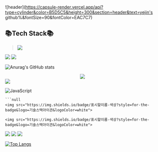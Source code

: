 
![header](https://capsule-render.vercel.app/api?type=cylinder&color=B5D5C5&height=300&section=header&text=yejin's github%&fontSize=90&fontColor=EAC7C7)<br> 

<!--
 헤더 예시
 <img src="https://capsule-render.vercel.app/api?type=wave&color=auto&height=300&section=header&text=capsule%20render&fontSize=90" />  

-->


## 📚Tech Stack📚
> <img src="https://img.shields.io/badge/Python-3776AB?style=for-the-badge&logo=Python&logoColor=white"/>
<img src="https://img.shields.io/badge/Spring Boot-6DB33F?style=for-the-badge&logo=Spring Boot&logoColor=white"/>
<img src="https://img.shields.io/badge/Spring Boot-6DB33F?style=flat-square&logo=Spring Boot&logoColor=white">





<!-- 뱃지 예시

        <a href="클릭시 이동할 링크" target="_blank"><img src="https://img.shields.io/badge/뱃지-색코드?style=flat-square&logo=이미지 이름&logoColor=white"/></a>
        <img src="https://img.shields.io/badge/뱃지-색코드?style=for-the-badge&logo=이미지 이름&logoColor=black"><br>

-->

![Anurag's GitHub stats](https://github-readme-stats.vercel.app/api?username=jinyeee&show_icons=true&theme=cobalt) <!-- //스탯-->

<!--[![Solved.ac Profile](http://mazassumnida.wtf/api/v2/generate_badge?boj=u20150180@smart2study.org)](https://solved.ac/u20150180@smart2study.org/)  //백준아이디-->

<!-- [![Top Langs](https://github-readme-stats.vercel.app/api/top-langs/?username=jinyeee)](https://github.com/jinyeee/github-readme-stats) -->
<!--    //아이디 경로 오류 -> 왜 나는지 검색해도 안 나온다...  -> 시간이 지나면 뜬다. 꽤 걸리는 듯  -->



<div align="center">
         <img src="https://img.shields.io/badge/쓰고자하는_텍스트-       컬러코드?style=flat-square&logo=simpleicons에서_#6DB33F&logoColor=white"/></a>
</div>



<img src="https://img.shields.io/badge/Python-3776AB?style=for-the-badge&logo=Python&logoColor=white"/>

![JavaScript](https://img.shields.io/badge/javascript-%23323330.svg?style=for-the-badge&logo=javascript&logoColor=%23F7DF1E)

```
```null
<img src="https://img.shields.io/badge/표시할이름-색상?style=for-the-badge&logo=기술스택아이콘&logoColor=white">
```

```null
<img src="https://img.shields.io/badge/표시할이름-색상?style=for-the-badge&logo=기술스택아이콘&logoColor=white">
```
<img src="https://img.shields.io/badge/Android-3DDC84?style=flat-square&logo=Android&logoColor=white"/>


<img src="https://img.shields.io/badge/C++-00599C?style=for-the-badge&logo=C++&logoColor=white">


<img src="https://img.shields.io/badge/css-red?style=for-the-badge&logo=HTML5&logoColor=white">


[![Top Langs](https://github-readme-stats.vercel.app/api/top-langs/?username=anuraghazra&layout=compact)](https://github.com/anuraghazra/github-readme-stats)


